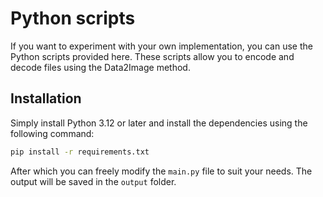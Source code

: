 # Python scripts

If you want to experiment with your own implementation, you can use the Python scripts provided here. 
These scripts allow you to encode and decode files using the Data2Image method.

## Installation

Simply install Python 3.12 or later and install the dependencies using the following command:

```bash
pip install -r requirements.txt
```
After which you can freely modify the `main.py` file to suit your needs. The output will be saved in the `output` folder.
